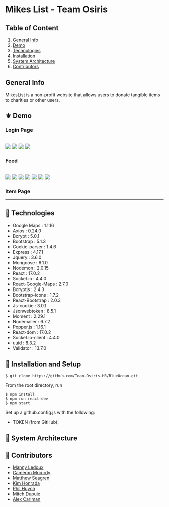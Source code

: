 # Mikes List - Team Osiris

## Table of Content

1. [General Info](https://github.com/Team-Osiris-HR/BlueOcean/blob/dev/README.md#general-info)
2. [Demo](https://github.com/Team-Osiris-HR/BlueOcean/blob/dev/README.md#%EF%B8%8F-demo)
3. [Technologies](https://github.com/Team-Osiris-HR/BlueOcean/blob/dev/README.md#-technologies)
4. [Installation](https://github.com/Team-Osiris-HR/BlueOcean/blob/dev/README.md#-installation-and-setup)
5. [System Architecture](https://github.com/Team-Osiris-HR/BlueOcean/blob/dev/README.md#-system-architecture)
6. [Contributors](https://github.com/Team-Osiris-HR/BlueOcean/blob/dev/README.md#-contributors)

## General Info

MikesList is a non-profit website that allows users to donate tangible items to charities or other users.

## ⚜️ Demo

### Login Page
####

![](https://media.giphy.com/media/HPt5OekCz5XZR5GLpN/giphy.gif)
![](https://media.giphy.com/media/35TeChHRBB1Zc7e3ew/giphy.gif)
![](https://media.giphy.com/media/fIuud07btnCNoKRVmb/giphy.gif)
![](https://media.giphy.com/media/H47rgIuBFw7g0iIG1V/giphy.gif)
---
### Feed

![](https://media.giphy.com/media/9BtupnUJlFLHMYUqKP/giphy.gif) 
![](https://media.giphy.com/media/2yPiSAunimoAPlP7Ta/giphy.gif) 
![](https://media.giphy.com/media/mFelNZeuET2CKmok0A/giphy.gif) 
![](https://media.giphy.com/media/zhBSjaqLXsviVvOkCQ/giphy.gif) 
![](https://media.giphy.com/media/80BvP34vS4esPPCqWI/giphy.gif)
![](https://media.giphy.com/media/c8qLLR7SJTNCf4J16u/giphy.gif) 
![](https://media.giphy.com/media/trBUsl8zKz0EZ9ZNC5/giphy.gif)
---
### Item Page
---
## 🧪 Technologies

- Google Maps : 1.1.16
- Axios : 0.24.0
- Bcrypt : 5.0.1
- Bootstrap : 5.1.3
- Cookie-parser : 1.4.6
- Express : 4.17.1
- Jquery : 3.6.0
- Mongoose : 6.1.0
- Nodemon : 2.0.15
- React : 17.0.2
- Socket.io : 4.4.0
- React-Google-Maps : 2.7.0
- Bcryptjs : 2.4.3
- Bootstrap-icons : 1.7.2
- React-Bootstrap : 2.0.3
- Js-cookie : 3.0.1
- Jsonwebtoken : 8.5.1
- Moment : 2.29.1
- Nodemailer : 6.7.2
- Popper.js : 1.16.1
- React-dom : 17.0.2
- Socket.io-client : 4.4.0
- uuid : 8.3.2
- Validator : 13.7.0

## 🚀 Installation and Setup

```
$ git clone https://github.com/Team-Osiris-HR/BlueOcean.git
```
From the root directory, run
```
$ npm install
$ npm run react-dev
$ npm start
```

Set up a github.config.js with the following:

- TOKEN (from GitHub):

## 📁 System Architecture

## 🤝 Contributors

- [Manny Ledoux]()
- [Cameron Mrcurdy](https://www.linkedin.com/in/cmccurd/)
- [Matthew Seagren](https://www.linkedin.com/in/matthew-seagren/)
- [Kim Honrada](https://www.linkedin.com/in/kimhonrada21/)
- [Phil Huynh]()
- [Mitch Dupuie]()
- [Alex Carlman]()
